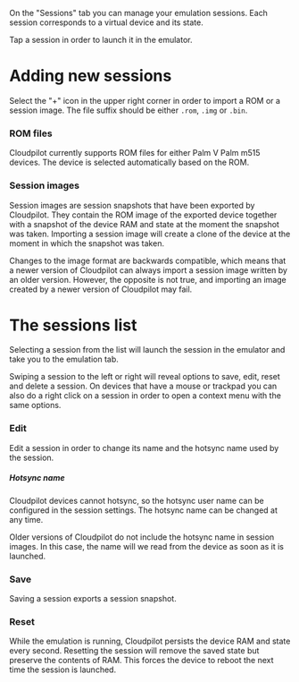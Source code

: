 On the "Sessions" tab you can manage your emulation sessions. Each session
corresponds to a virtual device and its state.

Tap a session in order to launch it in the emulator.

# Adding new sessions

Select the "+" icon in the upper right corner in order to import a ROM or a
session image. The file suffix should be either `.rom`, `.img` or `.bin`.

### ROM files

Cloudpilot currently supports ROM files for either Palm V Palm m515 devices. The
device is selected automatically based on the ROM.

### Session images

Session images are session snapshots that have been exported by Cloudpilot. They
contain the ROM image of the exported device together with a snapshot of the
device RAM and state at the moment the snapshot was taken. Importing a session
image will create a clone of the device at the moment in which the snapshot was
taken.

Changes to the image format are backwards compatible, which means that a newer
version of Cloudpilot can always import a session image written by an older
version. However, the opposite is not true, and importing an image created by a
newer version of Cloudpilot may fail.

# The sessions list

Selecting a session from the list will launch the session in the emulator and
take you to the emulation tab.

Swiping a session to the left or right will reveal options to save, edit, reset
and delete a session. On devices that have a mouse or trackpad you can also do a
right click on a session in order to open a context menu with the same options.

### Edit

Edit a session in order to change its name and the hotsync name used by the
session.

##### Hotsync name

Cloudpilot devices cannot hotsync, so the hotsync user name can be configured in
the session settings. The hotsync name can be changed at any time.

Older versions of Cloudpilot do not include the hotsync name in session images.
In this case, the name will we read from the device as soon as it is launched.
### Save

Saving a session exports a session snapshot.

### Reset

While the emulation is running, Cloudpilot persists the device RAM and state
every second. Resetting the session will remove the saved state but preserve the
contents of RAM. This forces the device to reboot the next time the session is
launched.
